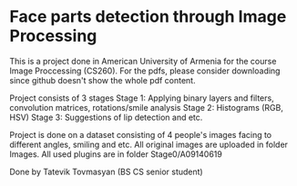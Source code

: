 # Face parts detection through Image Processing
This is a project done in American University of Armenia for the course Image Proccessing (CS260). For the pdfs, please consider downloading since github doesn't show the whole pdf content. 

Project consists of 3 stages
Stage 1: Applying binary layers and filters, convolution matrices, rotations/smile analysis
Stage 2: Histograms (RGB, HSV)
Stage 3: Suggestions of lip detection and etc.

Project is done on a dataset consisting of 4 people's images facing to different angles, smiling and etc.
All original images are uploaded in folder Images.
All used plugins are in folder Stage0/A09140619

Done by Tatevik Tovmasyan (BS CS senior student)
